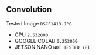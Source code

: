 ## Convolution 
Tested Image `DSCF1413.JPG`
- CPU `2.532000`
- GOOGLE COLAB `0.253050`
- JETSON NANO `NOT TESTED YET`